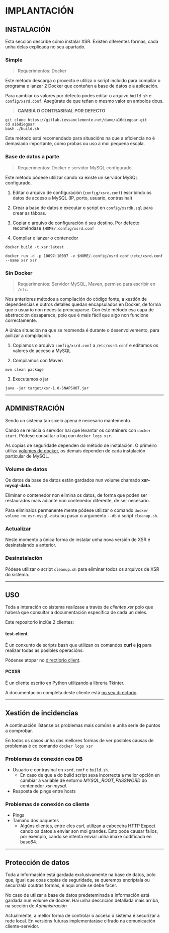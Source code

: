 # IMPLANTACIÓN


## INSTALACIÓN

Esta sección describe cómo instalar XSR. Existen diferentes formas, cada unha delas explicada no seu apartado.

### Simple

> Requerimentos: Docker

Este método descarga o proxecto e utiliza o script incluído para compilar o programa e lanzar 2 Docker que conteñen a base de datos e a aplicación.

Para cambiar os valores por defecto podes editar o arquivo `build.sh` e `config/xsrd.conf`. Asegúrate de que teñan o mesmo valor en ambolos dous.

> **CAMBIA O CONTRASINAL POR DEFECTO**

```
git clone https://gitlab.iessanclemente.net/damo/a16diegoar.git
cd a16diegoar
bash ./build.sh
```

Este método está recomendado para situacións na que a eficiencia no é demasiado importante, como probas ou uso a moi pequena escala.

### Base de datos a parte

> Requerimentos: Docker e servidor MySQL configurado.

Este método pódese utilizar cando xa existe un servidor MySQL configurado.

1. Editar o arquivo de configuración (`config/xsrd.conf`) escribindo os datos de acceso a MySQL (IP, porto, usuario, contrasinal)

2. Crear a base de datos e executar o script en `config/xsrdb.sql` para crear as táboas.

3. Copiar o arquivo de configuración ó seu destino. Por defecto recoméndase `$HOME/.config/xsrd.conf`

4. Compilar e lanzar o contenedor
```
docker build -t xsr:latest .

docker run -d -p 10097:10097 -v $HOME/.config/xsrd.conf:/etc/xsrd.conf --name xsr xsr
```

### Sin Docker

> Requerimentos: Servidor MySQL, Maven, permiso para escribir en `/etc`.

Nos anteriores métodos a compilación do código fonte, a xestión de dependencias e outros detalles quedan encapsulados en Docker, de forma que o usuario non necesita preocuparse. Con éste método esa capa de abstracción desaparece, polo que é mais fácil que algo non funcione correctamente.

A única situación na que se reomenda é durante o desenvolvemento, para axilizar a compilación.

1. Copiamos o arquivo `config/xsrd.conf` a `/etc/xsrd.conf` e editamos os valores de acceso a MySQL

2. Compilamos con Maven
```
mvn clean package
```

3. Executamos o jar
```
java -jar target/xsr-1.0-SNAPSHOT.jar
```
--------------

## ADMINISTRACIÓN

Sendo un sistema tan sixelo apena é necesario mantemento.

Cando se reinicia o servidor hai que levantar os containers con `docker start`. 
Pódese consultar o log con `docker logs xsr`.

As copias de seguridade dependen do método de instalación. O primeiro utiliza [volumes de docker](https://docs.docker.com/storage/volumes/), os demais dependen de cada instalación particular de MySQL.

### Volume de datos

Os datos da base de datos están gardados nun volume chamado **xsr-mysql-data**.

Eliminar o contenedor non elimina os datos, de forma que poden ser restaurados mais adiante nun contenedor diferente, de ser necesario.

Para eliminalos permanente mente pódese utilizar o comando
`docker volume rm xsr-mysql-data` ou pasar o argumento `--db` ó script `cleanup.sh`.

### Actualizar

Neste momento a única forma de instalar unha nova versión de XSR é desinstalando a anterior.

### Desinstalación

Pódese utilizar o script `cleanup.sh` para eliminar todos os arquivos de XSR do sistema.

-------------------------

## USO

Toda a interación co sistema realízase a través de *clientes xsr* polo que haberá que consultar a documentación específica de cada un deles.

Este repositorio inclúe 2 clientes:

#### test-client

É un conxunto de scripts bash que utilizan os comandos **curl** e **jq** para realizar todas as posibles operacións.

Pódense atopar no [directiorio client](client/).

#### PCXSR

É un cliente escrito en Python utilizando a librería Tkinter.

A documentación completa deste cliente está [no seu directorio](pcxsr/).

------------------

## Xestión de incidencias

A continuación lístanse os problemas mais comúns e unha serie de puntos a comprobar.

En todos os casos unha das mellores formas de ver posibles causas de problemas é co comando `docker logs xsr`

### Problemas de conexión coa DB

+ Usuario e contrasinal en `xsrd.conf` e `build.sh`.
    + En caso de que a do build script sexa incorrecta a mellor opción en cambiar a variable de entorno *MYSQL_ROOT_PASSWORD* do contenedor *xsr-mysql*.
+ Resposta de pings entre hosts

### Problemas de conexión co cliente

+ Pings
+ Tamaño dos paquetes
    + Algúns clientes, entre eles *curl*, utilizan a cabeceira HTTP [Expect](https://developer.mozilla.org/en-US/docs/Web/HTTP/Headers/Expect) cando os datos a enviar son moi grandes. Esto pode causar fallos, por exemplo, cando se intenta enviar unha imaxe codificada en base64.

-----------------

## Protección de datos

Toda a información está gardada exclusivamente na base de datos, polo que, igual que coas copias de seguridade, se queremos encriptala ou securizala doutras formas, é aqui onde se debe facer.

No caso de utlizar a base de datos predeteminada a información está gardada nun volume de docker. Hai unha descrición detallada mais arriba, na sección de *Administración*

Actualmente, a mellor forma de controlar o acceso ó sistema é securizar a rede local. En versións futuras implementaráse cifrado na comunicación cliente-servidor.
